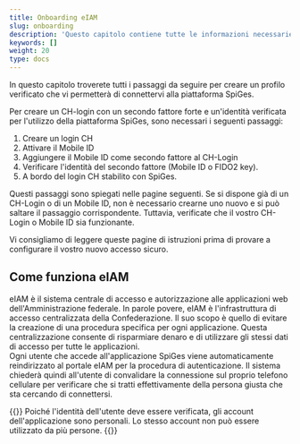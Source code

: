 ```yaml
---
title: Onboarding eIAM
slug: onboarding
description: 'Questo capitolo contiene tutte le informazioni necessarie per collegarsi alla piattaforma SpiGes.'
keywords: []
weight: 20
type: docs
---
```


In questo capitolo troverete tutti i passaggi da seguire per creare un profilo verificato che vi permetterà di connettervi alla piattaforma SpiGes. 

Per creare un CH-login con un secondo fattore forte e un'identità verificata per l'utilizzo della piattaforma SpiGes, sono necessari i seguenti passaggi:

1. Creare un login CH
2. Attivare il Mobile ID
3. Aggiungere il Mobile ID come secondo fattore al CH-Login
4. Verificare l'identità del secondo fattore (Mobile ID o FIDO2 key).
5. A bordo del login CH stabilito con SpiGes.

Questi passaggi sono spiegati nelle pagine seguenti. Se si dispone già di un CH-Login o di un Mobile ID, non è necessario crearne uno nuovo e si può saltare il passaggio corrispondente. Tuttavia, verificate che il vostro CH-Login o Mobile ID sia funzionante.

Vi consigliamo di leggere queste pagine di istruzioni prima di provare a configurare il vostro nuovo accesso sicuro.

## Come funziona eIAM

eIAM è il sistema centrale di accesso e autorizzazione alle applicazioni web dell'Amministrazione federale. In parole povere, eIAM è l'infrastruttura di accesso centralizzata della Confederazione. Il suo scopo è quello di evitare la creazione di una procedura specifica per ogni applicazione. Questa centralizzazione consente di risparmiare denaro e di utilizzare gli stessi dati di accesso per tutte le applicazioni.    
Ogni utente che accede all'applicazione SpiGes viene automaticamente reindirizzato al portale eIAM per la procedura di autenticazione. Il sistema chiederà quindi all'utente di convalidare la connessione sul proprio telefono cellulare per verificare che si tratti effettivamente della persona giusta che sta cercando di connettersi.  

{{<alert color="warning">}}
Poiché l'identità dell'utente deve essere verificata, gli account dell'applicazione sono personali. Lo stesso account non può essere utilizzato da più persone.
{{</alert>}}

